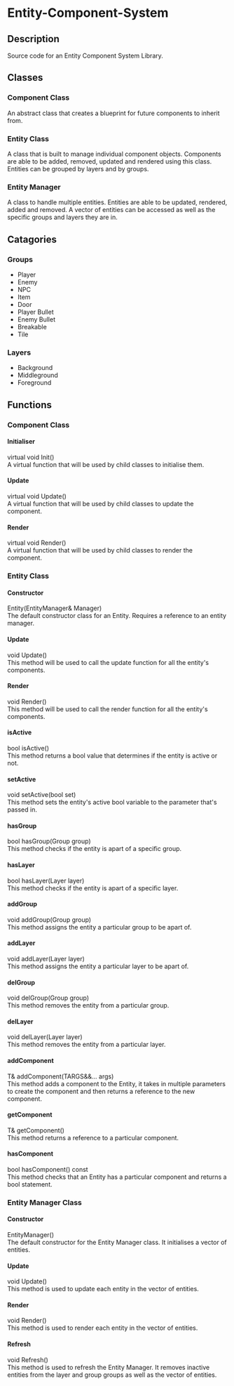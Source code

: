 # Entity-Component-System

## Description
Source code for an Entity Component System Library.

## Classes
### Component Class
An abstract class that creates a blueprint for future components to inherit from.

### Entity Class
A class that is built to manage individual component objects. Components are able to be added,
removed, updated and rendered using this class. Entities can be grouped by layers and by groups.

### Entity Manager
A class to handle multiple entities. Entities are able to be updated, rendered, added and removed.
A vector of entities can be accessed as well as the specific groups and layers they are in.

## Catagories
### Groups
- Player
- Enemy
- NPC
- Item
- Door
- Player Bullet
- Enemy Bullet
- Breakable
- Tile

### Layers
- Background
- Middleground
- Foreground

## Functions
### Component Class
#### Initialiser
virtual void Init()<br />
A virtual function that will be used by child classes to initialise them.

#### Update
virtual void Update()<br />
A virtual function that will be used by child classes to update the component.

#### Render
virtual void Render()<br />
A virtual function that will be used by child classes to render the component.

### Entity Class
#### Constructor
Entity(EntityManager& Manager)<br />
The default constructor class for an Entity. Requires a reference to an entity manager.

#### Update
void Update()<br />
This method will be used to call the update function for all the entity's components.

#### Render
void Render()<br />
This method will be used to call the render function for all the entity's components.

#### isActive
bool isActive()<br />
This method returns a bool value that determines if the entity is active or not.

#### setActive
void setActive(bool set)<br />
This method sets the entity's active bool variable to the parameter that's passed in.

#### hasGroup
bool hasGroup(Group group)<br />
This method checks if the entity is apart of a specific group.

#### hasLayer
bool hasLayer(Layer layer)<br />
This method checks if the entity is apart of a specific layer.

#### addGroup
void addGroup(Group group)<br />
This method assigns the entity a particular group to be apart of.

#### addLayer
void addLayer(Layer layer)<br />
This method assigns the entity a particular layer to be apart of.

#### delGroup
void delGroup(Group group)<br />
This method removes the entity from a particular group.

#### delLayer
void delLayer(Layer layer)<br />
This method removes the entity from a particular layer.

#### addComponent
T& addComponent(TARGS&&... args)<br />
This method adds a component to the Entity, it takes in multiple parameters to create
the component and then returns a reference to the new component.

#### getComponent
T& getComponent()<br />
This method returns a reference to a particular component.

#### hasComponent
bool hasComponent() const<br />
This method checks that an Entity has a particular component and returns a bool statement.

### Entity Manager Class
#### Constructor
EntityManager()<br />
The default constructor for the Entity Manager class. It initialises a vector of entities.

#### Update
void Update()<br />
This method is used to update each entity in the vector of entities.

#### Render
void Render()<br />
This method is used to render each entity in the vector of entities.

#### Refresh
void Refresh() <br />
This method is used to refresh the Entity Manager. It removes inactive entities from the layer and group
groups as well as the vector of entities.